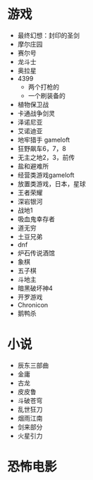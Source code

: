 # 游戏
- 最终幻想：封印的圣剑
- 摩尔庄园
- 赛尔号
- 龙斗士
- 奥拉星
- 4399
	- 两个打枪的
	- 一个刷装备的
- 植物保卫战
- 卡通战争剑灵
- 泽诺尼亚
- 艾诺迪亚
- 地牢猎手 gameloft
- 狂野飙车6，7，8
- 无主之地2，3，前传
- 盐和避难所
- 经营类游戏gameloft
- 放置类游戏，日本，星球
- 王者荣耀
- 深岩银河
- 战地1
- 吸血鬼幸存者
- 道无穷
- 土豆兄弟
- dnf
- 炉石传说酒馆
- 象棋
- 五子棋
- 斗地主
- 暗黑破坏神4
- 开罗游戏
- Chronicon
- 鹅鸭杀

# 小说
- 辰东三部曲
- 金庸
- 古龙
- 皮皮鲁
- 斗破苍穹
- 乱世狂刀
- 烟雨江南
- 剑来部分
- 火星引力

# 恐怖电影
